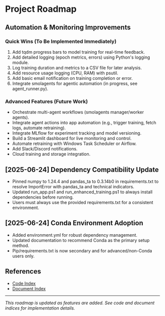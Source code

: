 # Project Roadmap

## Automation & Monitoring Improvements

### Quick Wins (To Be Implemented Immediately)
1. Add tqdm progress bars to model training for real-time feedback.
2. Add detailed logging (epoch metrics, errors) using Python's logging module.
3. Log training duration and metrics to a CSV file for later analysis.
4. Add resource usage logging (CPU, RAM) with psutil.
5. Add basic email notification on training completion or error.
6. Integrate smolagents for agentic automation (in progress, see agent_runner.py).

### Advanced Features (Future Work)
- Orchestrate multi-agent workflows (smolagents manager/worker agents).
- Integrate agent actions into app automation (e.g., trigger training, fetch logs, automate retraining).
- Integrate MLflow for experiment tracking and model versioning.
- Build a Streamlit dashboard for live monitoring and control.
- Automate retraining with Windows Task Scheduler or Airflow.
- Add Slack/Discord notifications.
- Cloud training and storage integration.

## [2025-06-24] Dependency Compatibility Update
- Pinned numpy to 1.24.4 and pandas_ta to 0.3.14b0 in requirements.txt to resolve ImportError with pandas_ta and technical indicators.
- Updated run_app.ps1 and run_enhanced_training.ps1 to always install dependencies before running.
- Users must always use the provided requirements.txt for a consistent environment.

## [2025-06-24] Conda Environment Adoption
- Added environment.yml for robust dependency management.
- Updated documentation to recommend Conda as the primary setup method.
- Pip/requirements.txt is now secondary and for advanced/non-Conda users only.

## References
- [Code Index](CODE_INDEX.md)
- [Document Index](DOCUMENT_INDEX.md)

---

*This roadmap is updated as features are added. See code and document indices for implementation details.* 